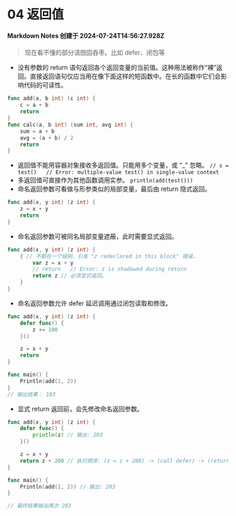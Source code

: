 # 04 返回值

#### Markdown Notes 创建于 2024-07-24T14:56:27.928Z

> 现在看不懂的部分请囫囵吞枣。比如 defer、闭包等

-   没有参数的 return 语句返回各个返回变量的当前值。这种用法被称作“裸”返回。直接返回语句仅应当用在像下面这样的短函数中。在长的函数中它们会影响代码的可读性。

```go
func add(a, b int) (c int) {
    c = a + b
    return
}
func calc(a, b int) (sum int, avg int) {
    sum = a + b
    avg = (a + b) / 2
    return
}
```

-   返回值不能用容器对象接收多返回值。只能用多个变量，或 "\_" 忽略。
    `// s = test()   // Error: multiple-value test() in single-value context`
-   多返回值可直接作为其他函数调用实参。
    `println(add(test()))`
-   命名返回参数可看做与形参类似的局部变量，最后由 return 隐式返回。

```go
func add(x, y int) (z int) {
    z = x + y
    return
}
```

-   命名返回参数可被同名局部变量遮蔽，此时需要显式返回。

```go
func add(x, y int) (z int) {
    { // 不能在一个级别，引发 "z redeclared in this block" 错误。
        var z = x + y
        // return   // Error: z is shadowed during return
        return z // 必须显式返回。
    }
}
```

-   命名返回参数允许 defer 延迟调用通过闭包读取和修改。

```go
func add(x, y int) (z int) {
    defer func() {
        z += 100
    }()

    z = x + y
    return
}

func main() {
    Println(add(1, 2))
}
// 输出结果： 103

```

-   显式 return 返回前，会先修改命名返回参数。

```go
func add(x, y int) (z int) {
    defer func() {
        println(z) // 输出: 203
    }()

    z = x + y
    return z + 200 // 执行顺序: (z = z + 200) -> (call defer) -> (return)
}

func main() {
    Println(add(1, 2)) // 输出: 203
}

// 最终结果输出两次 203
```
